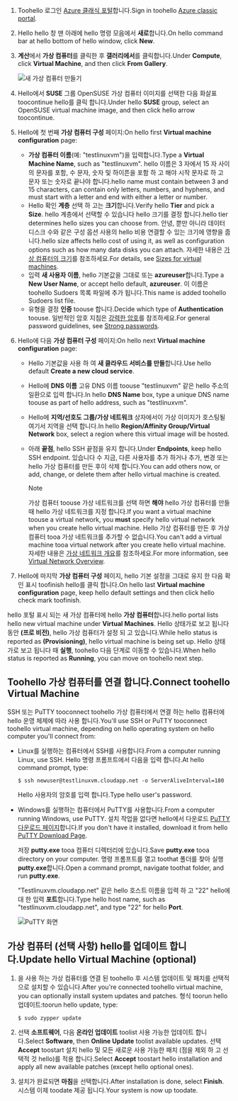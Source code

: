 1. <span data-ttu-id="3f35b-101">Toohello 로그인 [Azure 클래식 포털](http://manage.windowsazure.com)합니다.</span><span class="sxs-lookup"><span data-stu-id="3f35b-101">Sign in toohello [Azure classic portal](http://manage.windowsazure.com).</span></span>  
2. <span data-ttu-id="3f35b-102">Hello hello 창 맨 아래에 hello 명령 모음에서 **새로**합니다.</span><span class="sxs-lookup"><span data-stu-id="3f35b-102">On hello command bar at hello bottom of hello window, click **New**.</span></span>
3. <span data-ttu-id="3f35b-103">**계산**에서 **가상 컴퓨터**를 클릭한 후 **갤러리에서**를 클릭합니다.</span><span class="sxs-lookup"><span data-stu-id="3f35b-103">Under **Compute**, click **Virtual Machine**, and then click **From Gallery**.</span></span>
   
    ![새 가상 컴퓨터 만들기][Image1]
4. <span data-ttu-id="3f35b-105">Hello에서 **SUSE** 그룹 OpenSUSE 가상 컴퓨터 이미지를 선택한 다음 화살표 toocontinue hello를 클릭 합니다.</span><span class="sxs-lookup"><span data-stu-id="3f35b-105">Under hello **SUSE** group, select an OpenSUSE virtual machine image, and then click hello arrow toocontinue.</span></span>
5. <span data-ttu-id="3f35b-106">Hello에 첫 번째 **가상 컴퓨터 구성** 페이지:</span><span class="sxs-lookup"><span data-stu-id="3f35b-106">On hello first **Virtual machine configuration** page:</span></span>
   
   * <span data-ttu-id="3f35b-107">**가상 컴퓨터 이름**(예: "testlinuxvm")을 입력합니다.</span><span class="sxs-lookup"><span data-stu-id="3f35b-107">Type a **Virtual Machine Name**, such as "testlinuxvm".</span></span> <span data-ttu-id="3f35b-108">hello 이름은 3 자에서 15 자 사이의 문자를 포함, 수 문자, 숫자 및 하이픈을 포함 하 고 해야 시작 문자로 하 고 문자 또는 숫자로 끝나야 합니다.</span><span class="sxs-lookup"><span data-stu-id="3f35b-108">hello name must contain between 3 and 15 characters, can contain only letters, numbers, and hyphens, and must start with a letter and end with either a letter or number.</span></span>
   * <span data-ttu-id="3f35b-109">Hello 확인 **계층** 선택 하 고는 **크기**합니다.</span><span class="sxs-lookup"><span data-stu-id="3f35b-109">Verify hello **Tier** and pick a **Size**.</span></span> <span data-ttu-id="3f35b-110">hello 계층에서 선택할 수 있습니다 hello 크기를 결정 합니다.</span><span class="sxs-lookup"><span data-stu-id="3f35b-110">hello tier determines hello sizes you can choose from.</span></span> <span data-ttu-id="3f35b-111">안녕, 뿐만 아니라 데이터 디스크 수와 같은 구성 옵션 사용의 hello 비용 연결할 수 있는 크기에 영향을 줍니다.</span><span class="sxs-lookup"><span data-stu-id="3f35b-111">hello size affects hello cost of using it, as well as configuration options such as how many data disks you can attach.</span></span> <span data-ttu-id="3f35b-112">자세한 내용은 [가상 컴퓨터의 크기](../articles/virtual-machines/linux/sizes.md?toc=%2fazure%2fvirtual-machines%2flinux%2ftoc.json)를 참조하세요.</span><span class="sxs-lookup"><span data-stu-id="3f35b-112">For details, see [Sizes for virtual machines](../articles/virtual-machines/linux/sizes.md?toc=%2fazure%2fvirtual-machines%2flinux%2ftoc.json).</span></span>
   * <span data-ttu-id="3f35b-113">입력 **새 사용자 이름**, hello 기본값을 그대로 또는 **azureuser**합니다.</span><span class="sxs-lookup"><span data-stu-id="3f35b-113">Type a **New User Name**, or accept hello default, **azureuser**.</span></span> <span data-ttu-id="3f35b-114">이 이름은 toohello Sudoers 목록 파일에 추가 됩니다.</span><span class="sxs-lookup"><span data-stu-id="3f35b-114">This name is added toohello Sudoers list file.</span></span>
   * <span data-ttu-id="3f35b-115">유형을 결정 **인증** toouse 합니다.</span><span class="sxs-lookup"><span data-stu-id="3f35b-115">Decide which type of **Authentication** toouse.</span></span> <span data-ttu-id="3f35b-116">일반적인 암호 지침은 [강력한 암호](http://msdn.microsoft.com/library/ms161962.aspx)를 참조하세요.</span><span class="sxs-lookup"><span data-stu-id="3f35b-116">For general password guidelines, see [Strong passwords](http://msdn.microsoft.com/library/ms161962.aspx).</span></span>
6. <span data-ttu-id="3f35b-117">Hello에 다음 **가상 컴퓨터 구성** 페이지:</span><span class="sxs-lookup"><span data-stu-id="3f35b-117">On hello next **Virtual machine configuration** page:</span></span>
   
   * <span data-ttu-id="3f35b-118">Hello 기본값을 사용 하 여 **새 클라우드 서비스를 만들**합니다.</span><span class="sxs-lookup"><span data-stu-id="3f35b-118">Use hello default **Create a new cloud service**.</span></span>
   * <span data-ttu-id="3f35b-119">Hello에 **DNS 이름** 고유 DNS 이름 toouse "testlinuxvm" 같은 hello 주소의 일환으로 입력 합니다.</span><span class="sxs-lookup"><span data-stu-id="3f35b-119">In hello **DNS Name** box, type a unique DNS name toouse as part of hello address, such as "testlinuxvm".</span></span>
   * <span data-ttu-id="3f35b-120">Hello에 **지역/선호도 그룹/가상 네트워크** 상자에서이 가상 이미지가 호스팅될 여기서 지역을 선택 합니다.</span><span class="sxs-lookup"><span data-stu-id="3f35b-120">In hello **Region/Affinity Group/Virtual Network** box, select a region where this virtual image will be hosted.</span></span>
   * <span data-ttu-id="3f35b-121">아래 **끝점**, hello SSH 끝점을 유지 합니다.</span><span class="sxs-lookup"><span data-stu-id="3f35b-121">Under **Endpoints**, keep hello SSH endpoint.</span></span> <span data-ttu-id="3f35b-122">있습니다 수 지금, 다른 사용자를 추가 하거나 추가, 변경 또는 hello 가상 컴퓨터를 만든 후이 삭제 합니다.</span><span class="sxs-lookup"><span data-stu-id="3f35b-122">You can add others now, or add, change, or delete them after hello virtual machine is created.</span></span>
     
     > [!NOTE]
     > <span data-ttu-id="3f35b-123">가상 컴퓨터 toouse 가상 네트워크를 선택 하면 **해야** hello 가상 컴퓨터를 만들 때 hello 가상 네트워크를 지정 합니다.</span><span class="sxs-lookup"><span data-stu-id="3f35b-123">If you want a virtual machine toouse a virtual network, you **must** specify hello virtual network when you create hello virtual machine.</span></span> <span data-ttu-id="3f35b-124">Hello 가상 컴퓨터를 만든 후 가상 컴퓨터 tooa 가상 네트워크를 추가할 수 없습니다.</span><span class="sxs-lookup"><span data-stu-id="3f35b-124">You can't add a virtual machine tooa virtual network after you create hello virtual machine.</span></span> <span data-ttu-id="3f35b-125">자세한 내용은 [가상 네트워크 개요](../articles/virtual-network/virtual-networks-overview.md)를 참조하세요.</span><span class="sxs-lookup"><span data-stu-id="3f35b-125">For more information, see [Virtual Network Overview](../articles/virtual-network/virtual-networks-overview.md).</span></span>
     > 
     > 
7. <span data-ttu-id="3f35b-126">Hello에 마지막 **가상 컴퓨터 구성** 페이지, hello 기본 설정을 그대로 유지 한 다음 확인 표시 toofinish hello를 클릭 합니다.</span><span class="sxs-lookup"><span data-stu-id="3f35b-126">On hello last **Virtual machine configuration** page, keep hello default settings and then click hello check mark toofinish.</span></span>

<span data-ttu-id="3f35b-127">hello 포털 표시 되는 새 가상 컴퓨터에 hello **가상 컴퓨터**합니다.</span><span class="sxs-lookup"><span data-stu-id="3f35b-127">hello portal lists hello new virtual machine under **Virtual Machines**.</span></span> <span data-ttu-id="3f35b-128">Hello 상태가로 보고 됩니다 동안 **(프로 비전)**, hello 가상 컴퓨터가 설정 되 고 있습니다.</span><span class="sxs-lookup"><span data-stu-id="3f35b-128">While hello status is reported as **(Provisioning)**, hello virtual machine is being set up.</span></span> <span data-ttu-id="3f35b-129">Hello 상태가로 보고 됩니다 때 **실행**, toohello 다음 단계로 이동할 수 있습니다.</span><span class="sxs-lookup"><span data-stu-id="3f35b-129">When hello status is reported as **Running**, you can move on toohello next step.</span></span>

## <a name="connect-toohello-virtual-machine"></a><span data-ttu-id="3f35b-130">Toohello 가상 컴퓨터를 연결 합니다.</span><span class="sxs-lookup"><span data-stu-id="3f35b-130">Connect toohello Virtual Machine</span></span>
<span data-ttu-id="3f35b-131">SSH 또는 PuTTY tooconnect toohello 가상 컴퓨터에서 연결 하는 hello 컴퓨터에 hello 운영 체제에 따라 사용 합니다.</span><span class="sxs-lookup"><span data-stu-id="3f35b-131">You'll use SSH or PuTTY tooconnect toohello virtual machine, depending on hello operating system on hello computer you'll connect from:</span></span>

* <span data-ttu-id="3f35b-132">Linux를 실행하는 컴퓨터에서 SSH를 사용합니다.</span><span class="sxs-lookup"><span data-stu-id="3f35b-132">From a computer running Linux, use SSH.</span></span> <span data-ttu-id="3f35b-133">Hello 명령 프롬프트에서 다음을 입력 합니다.</span><span class="sxs-lookup"><span data-stu-id="3f35b-133">At hello command prompt, type:</span></span>
  
    `$ ssh newuser@testlinuxvm.cloudapp.net -o ServerAliveInterval=180`
  
    <span data-ttu-id="3f35b-134">Hello 사용자의 암호를 입력 합니다.</span><span class="sxs-lookup"><span data-stu-id="3f35b-134">Type hello user's password.</span></span>
* <span data-ttu-id="3f35b-135">Windows를 실행하는 컴퓨터에서 PuTTY를 사용합니다.</span><span class="sxs-lookup"><span data-stu-id="3f35b-135">From a computer running Windows, use PuTTY.</span></span> <span data-ttu-id="3f35b-136">설치 작업을 없다면 hello에서 다운로드 [PuTTY 다운로드 페이지][PuTTYDownload]합니다.</span><span class="sxs-lookup"><span data-stu-id="3f35b-136">If you don't have it installed, download it from hello [PuTTY Download Page][PuTTYDownload].</span></span>
  
    <span data-ttu-id="3f35b-137">저장 **putty.exe** tooa 컴퓨터 디렉터리에 있습니다.</span><span class="sxs-lookup"><span data-stu-id="3f35b-137">Save **putty.exe** tooa directory on your computer.</span></span> <span data-ttu-id="3f35b-138">명령 프롬프트를 열고 toothat 폴더를 찾아 실행 **putty.exe**합니다.</span><span class="sxs-lookup"><span data-stu-id="3f35b-138">Open a command prompt, navigate toothat folder, and run **putty.exe**.</span></span>
  
    <span data-ttu-id="3f35b-139">"Testlinuxvm.cloudapp.net" 같은 hello 호스트 이름을 입력 하 고 "22" hello에 대 한 입력 **포트**합니다.</span><span class="sxs-lookup"><span data-stu-id="3f35b-139">Type hello host name, such as "testlinuxvm.cloudapp.net", and type "22" for hello **Port**.</span></span>
  
    ![PuTTY 화면][Image6]  

## <a name="update-hello-virtual-machine-optional"></a><span data-ttu-id="3f35b-141">가상 컴퓨터 (선택 사항) hello를 업데이트 합니다.</span><span class="sxs-lookup"><span data-stu-id="3f35b-141">Update hello Virtual Machine (optional)</span></span>
1. <span data-ttu-id="3f35b-142">을 사용 하는 가상 컴퓨터를 연결 된 toohello 후 시스템 업데이트 및 패치를 선택적으로 설치할 수 있습니다.</span><span class="sxs-lookup"><span data-stu-id="3f35b-142">After you're connected toohello virtual machine, you can optionally install system updates and patches.</span></span> <span data-ttu-id="3f35b-143">형식 toorun hello 업데이트:</span><span class="sxs-lookup"><span data-stu-id="3f35b-143">toorun hello update, type:</span></span>
   
    `$ sudo zypper update`
2. <span data-ttu-id="3f35b-144">선택 **소프트웨어**, 다음 **온라인 업데이트** toolist 사용 가능한 업데이트 합니다.</span><span class="sxs-lookup"><span data-stu-id="3f35b-144">Select **Software**, then **Online Update** toolist available updates.</span></span> <span data-ttu-id="3f35b-145">선택 **Accept** toostart 설치 hello 및 모든 새로운 사용 가능한 패치 (점을 제외 하 고 선택적 것 hello)를 적용 합니다.</span><span class="sxs-lookup"><span data-stu-id="3f35b-145">Select **Accept** toostart hello installation and apply all new available patches (except hello optional ones).</span></span>
3. <span data-ttu-id="3f35b-146">설치가 완료되면 **마침**을 선택합니다.</span><span class="sxs-lookup"><span data-stu-id="3f35b-146">After installation is done, select **Finish**.</span></span>  <span data-ttu-id="3f35b-147">시스템 이제 toodate 제공 됩니다.</span><span class="sxs-lookup"><span data-stu-id="3f35b-147">Your system is now up toodate.</span></span>

[PuTTYDownload]: http://www.puttyssh.org/download.html

[Image1]: ./media/create-and-configure-opensuse-vm-in-portal/CreateVM.png

[Image6]: ./media/create-and-configure-opensuse-vm-in-portal/putty.png
